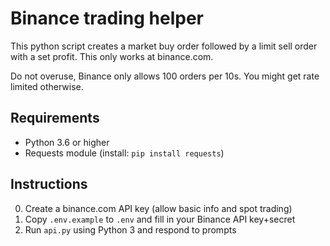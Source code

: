# Binance trading helper

This python script creates a market buy order followed by a limit sell order with a set profit. This only works at binance.com.

Do not overuse, Binance only allows 100 orders per 10s. You might get rate limited otherwise.

## Requirements

* Python 3.6 or higher
* Requests module (install: `pip install requests`)

## Instructions

0. Create a binance.com API key (allow basic info and spot trading)
1. Copy `.env.example` to `.env` and fill in your Binance API key+secret
2. Run `api.py` using Python 3 and respond to prompts
